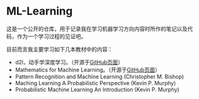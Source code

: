 # ML-Learning

这是一个公开的仓库，用于记录我在学习机器学习方向内容时所作的笔记以及代码，作为一个学习过程的见证吧。

目前而言我主要学习如下几本教材中的内容：

* d2l，动手学深度学习。（开源于[GitHub页面](https://github.com/d2l-ai/d2l-zh)）
* Mathematics for Machine Learning。（开源于[GitHub页面](https://github.com/mml-book/mml-book.github.io)）
* Pattern Recognition and Machine Learning (Christopher M. Bishop)
* Maching Learning A Probabilistic Perspective (Kevin P. Murphy)
* Probabilistic Machine Learning An Introduction (Kevin P. Murphy)
